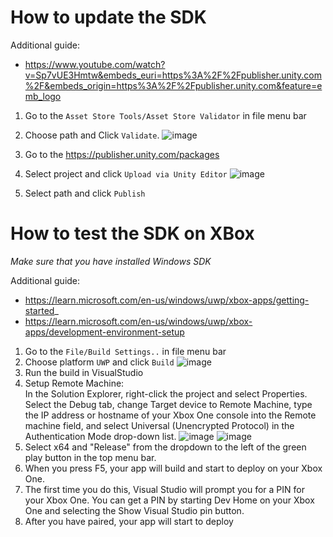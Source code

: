 How to update the SDK
========================
Additional guide:
 - https://www.youtube.com/watch?v=Sp7vUE3Hmtw&embeds_euri=https%3A%2F%2Fpublisher.unity.com%2F&embeds_origin=https%3A%2F%2Fpublisher.unity.com&feature=emb_logo

1. Go to the `Asset Store Tools/Asset Store Validator` in file menu bar
2. Choose path and Click `Validate`.
![image](https://lh3.googleusercontent.com/drive-viewer/AAOQEOTq4gwWCMEUH9GswXMADDvKgtsv9GQAAyDx2DiqykrG1k7dzy-SlS4XB-luIWkcG5P1_aHIQY6XbaydTbm5Hlv9KcTh=s1600)

3. Go to the https://publisher.unity.com/packages
4. Select project and click `Upload via Unity Editor`
![image](https://lh3.googleusercontent.com/drive-viewer/AAOQEOQoL4wR0U5D1bIPDCU3GDhHbTH6N4qInOnYUGV4WuXnm8kYU-jcRELZEMyiDRoyCnJqLhkhyhnfExvhrWcJqE9wuYPcAg=s1600)
5. Select path and click `Publish`

How to test the SDK on XBox
========================
_Make sure that you have installed Windows SDK_  

Additional guide:
 - https://learn.microsoft.com/en-us/windows/uwp/xbox-apps/getting-started_
 - https://learn.microsoft.com/en-us/windows/uwp/xbox-apps/development-environment-setup

1. Go to the `File/Build Settings..` in file menu bar
2. Choose platform `UWP` and click `Build`
![image](https://lh3.googleusercontent.com/drive-viewer/AAOQEOR_hU7w2xHm7hTZjFw46NHjDczy5YT7wHdCojr3RcXuGSiQjNqwCP8xTDH7UovhnNp3Wk0E7Up-TsgY5YNE60z5haz5=s1600)
3. Run the build in VisualStudio  
4. Setup Remote Machine:  
In the Solution Explorer, right-click the project and select Properties. Select the Debug tab, change Target device to Remote Machine, type the IP address or hostname of your Xbox One console into the Remote machine field, and select Universal (Unencrypted Protocol) in the Authentication Mode drop-down list.
![image](https://lh3.googleusercontent.com/drive-viewer/AAOQEORe1M2-FspZscRn7-EYWBk5gCxzP-ivTguRdif2BdtqYc_yBp4rL-SXIHnOTFzfLAhQ8xZQOTV5bILoBfN3G3biOVmFMw=s1600)
![image](https://lh3.googleusercontent.com/drive-viewer/AAOQEOS3LelnvYbzwQex8oVeyFu3U6dx_9DNSHjes4boiOBq-bsSJjqBnYmRBkNisGLtkBu-qhXM_qEkGcaLVJGJ6mtyaz22=s2560)
5. Select x64 and "Release" from the dropdown to the left of the green play button in the top menu bar.  
7. When you press F5, your app will build and start to deploy on your Xbox One.  
8. The first time you do this, Visual Studio will prompt you for a PIN for your Xbox One. You can get a PIN by starting Dev Home on your Xbox One and selecting the Show Visual Studio pin button.  
9. After you have paired, your app will start to deploy  


